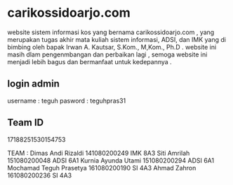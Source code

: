 # carikossidoarjo.com
website sistem informasi kos yang bernama carikossidoarjo.com , yang merupakan tugas akhir mata kuliah sistem informasi, ADSI, dan IMK yang di bimbing oleh bapak Irwan A. Kautsar, S.Kom., M,Kom., Ph.D . website ini masih dlam pengenmbangan dan perbaikan lagi , semoga website ini menjadi lebih bagus dan bermanfaat untuk kedepannya .
## login admin
username : teguh 
pasword : teguhpras31
## Team ID
17188251530154753

TEAM :
Dimas Andi Rizaldi   	  141080200249 IMK 8A3 
Siti Amrilah 					  151080200048 ADSI 6A1
Kurnia Ayunda Utami			151080200294 ADSI 6A1
Mochamad Teguh Prasetya 161080200190 SI 4A3
Ahmad Zahron 				    161080200236 SI 4A3



